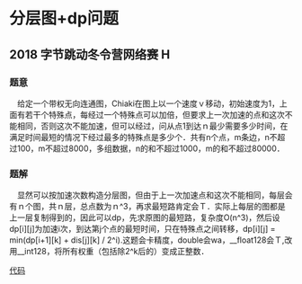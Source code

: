 # 分层图+dp问题

## 2018 字节跳动冬令营网络赛 H

### 题意

　给定一个带权无向连通图，Chiaki在图上以一个速度ｖ移动，初始速度为1，上面有若干个特殊点，每经过一个特殊点可以加倍，但要求上一次加速的点和这次不能相同，否则这次不能加速，但可以经过，问从点1到达ｎ最少需要多少时间，在满足时间最短的情况下经过最多的特殊点是多少个．共有n个点，m条边，n不超过100，m不超过8000，多组数据，n的和不超过1000，m的和不超过80000．

### 题解
　显然可以按加速次数构造分层图，但由于上一次加速点和这次不能相同，每层会有ｎ个图，共ｎ层，总点数为ｎ^3，再求最短路肯定会Ｔ．实际上每层的图都是上一层复制得到的，因此可以dp，先求原图的最短路，复杂度O(n^3)，然后设dp[i][j]为加速i次，到达第j个点的最短时间，只在特殊点之间转移，dp[i][j] = min(dp[i+1][k] + dis[j][k] / 2^i).这题会卡精度，double会wa，\_\_float128会Ｔ,改用\_\_int128，将所有权重（包括除2^k后的）变成正整数．

[代码](https://github.com/DSaurus/ACM_note/blob/master/data/nowcoder296_h.cpp)

